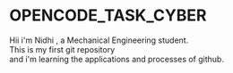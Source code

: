 # OPENCODE_TASK_CYBER
Hii i'm Nidhi , a Mechanical Engineering student.
<br>This is my first git repository
<br>and i'm learning the applications and processes of github.

